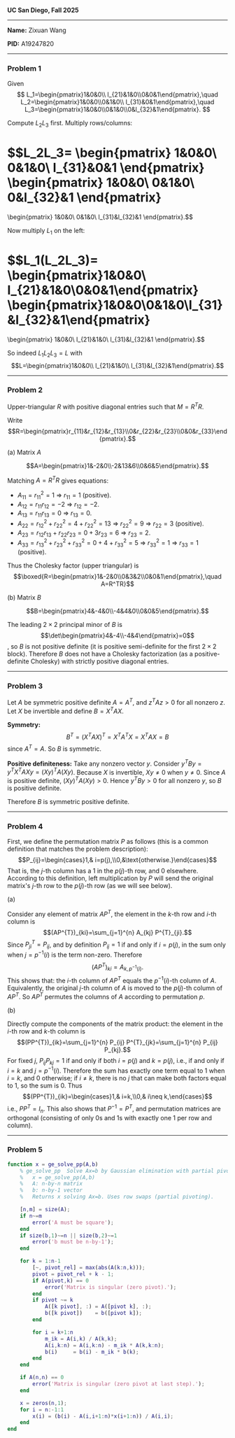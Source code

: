 **UC San Diego, Fall 2025**

---

**Name:** Zixuan Wang

**PID:** A19247820

---

### Problem 1

Given
$$
L_1=\begin{pmatrix}1&0&0\\ l_{21}&1&0\\0&0&1\end{pmatrix},\quad
L_2=\begin{pmatrix}1&0&0\\0&1&0\\ l_{31}&0&1\end{pmatrix},\quad
L_3=\begin{pmatrix}1&0&0\\0&1&0\\0&l_{32}&1\end{pmatrix}.
$$

Compute $L_2L_3$ first. Multiply rows/columns:

$$L_2L_3=
\begin{pmatrix}
1&0&0\\
0&1&0\\
l_{31}&0&1
\end{pmatrix}
\begin{pmatrix}
1&0&0\\
0&1&0\\
0&l_{32}&1
\end{pmatrix}
=
\begin{pmatrix}
1&0&0\\
0&1&0\\
l_{31}&l_{32}&1
\end{pmatrix}.$$

Now multiply $L_1$ on the left:

$$L_1(L_2L_3)=
\begin{pmatrix}1&0&0\\ l_{21}&1&0\\0&0&1\end{pmatrix}
\begin{pmatrix}1&0&0\\0&1&0\\l_{31}&l_{32}&1\end{pmatrix}
=
\begin{pmatrix}
1&0&0\\
l_{21}&1&0\\
l_{31}&l_{32}&1
\end{pmatrix}.$$

So indeed $L_1L_2L_3=L$ with
$$L=\begin{pmatrix}1&0&0\\ l_{21}&1&0\\ l_{31}&l_{32}&1\end{pmatrix}.$$

---

### Problem 2

Upper-triangular $R$ with positive diagonal entries such that $M = R^T R$.

Write $$R=\begin{pmatrix}r_{11}&r_{12}&r_{13}\\0&r_{22}&r_{23}\\0&0&r_{33}\end{pmatrix}.$$

(a) Matrix $A$

$$A=\begin{pmatrix}1&-2&0\\-2&13&6\\0&6&5\end{pmatrix}.$$

Matching $A=R^T R$ gives equations:

* $A_{11}=r_{11}^2=1$ ⇒ $r_{11}=1$ (positive).
* $A_{12}=r_{11}r_{12}=-2$ ⇒ $r_{12}=-2$.
* $A_{13}=r_{11}r_{13}=0$ ⇒ $r_{13}=0$.
* $A_{22}=r_{12}^2+r_{22}^2=4+r_{22}^2=13$ ⇒ $r_{22}^2=9$ ⇒ $r_{22}=3$ (positive).
* $A_{23}=r_{12}r_{13}+r_{22}r_{23}=0+3r_{23}=6$ ⇒ $r_{23}=2$.
* $A_{33}=r_{13}^2+r_{23}^2+r_{33}^2=0+4+r_{33}^2=5$ ⇒ $r_{33}^2=1$ ⇒ $r_{33}=1$ (positive).

Thus the Cholesky factor (upper triangular) is
$$\boxed{R=\begin{pmatrix}1&-2&0\\0&3&2\\0&0&1\end{pmatrix},\quad A=R^TR}$$

(b) Matrix $B$

$$B=\begin{pmatrix}4&-4&0\\-4&4&0\\0&0&5\end{pmatrix}.$$


The leading $2\times2$ principal minor of $B$ is $$\det\begin{pmatrix}4&-4\\-4&4\end{pmatrix}=0$$, so $B$ is not positive definite (it is positive semi-definite for the first $2\times2$ block). Therefore $B$ does not have a Cholesky factorization (as a positive-definite Cholesky) with strictly positive diagonal entries.


---

### Problem 3

Let $A$ be symmetric positive definite $A=A^T$, and $z^T A z>0$ for all nonzero $z$. Let $X$ be invertible and define $B = X^T A X$.

**Symmetry:**
$$B^T = (X^T A X)^T = X^T A^T X = X^T A X = B$$
since $A^T=A$. So $B$ is symmetric.

**Positive definiteness:**
Take any nonzero vector $y$. Consider $y^T B y = y^T X^T A X y = (Xy)^T A (Xy)$. Because $X$ is invertible, $Xy\neq 0$ when $y\neq0$. Since $A$ is positive definite, $(Xy)^T A (Xy)>0$. Hence $y^T B y>0$ for all nonzero $y$, so $B$ is positive definite.

Therefore $B$ is symmetric positive definite.

---

### Problem 4

First, we define the permutation matrix $P$ as follows (this is a common definition that matches the problem description):
$$P_{ij}=\begin{cases}1,& i=p(j),\\0,&\text{otherwise.}\end{cases}$$
That is, the $j$-th column has a 1 in the $p(j)$-th row, and 0 elsewhere. According to this definition, left multiplication by $P$ will send the original matrix's $j$-th row to the $p(j)$-th row (as we will see below).

(a)

Consider any element of matrix $AP^{T}$, the element in the $k$-th row and $i$-th column is
$$(AP^{T})_{ki}=\sum_{j=1}^{n} A_{kj} P^{T}_{ji}.$$
Since $P^{T}_{ji}=P_{ij}$, and by definition $P_{ij}=1$ if and only if $i=p(j)$, in the sum only when $j=p^{-1}(i)$ is the term non-zero. Therefore
$$(AP^{T})_{ki}=A_{k,p^{-1}(i)}.$$
This shows that: the $i$-th column of $AP^{T}$ equals the $p^{-1}(i)$-th column of $A$. Equivalently, the original $j$-th column of $A$ is moved to the $p(j)$-th column of $AP^{T}$. So $AP^{T}$ permutes the columns of $A$ according to permutation $p$.

(b)

Directly compute the components of the matrix product: the element in the $i$-th row and $k$-th column is
$$(PP^{T})_{ik}=\sum_{j=1}^{n} P_{ij} P^{T}_{jk}=\sum_{j=1}^{n} P_{ij} P_{kj}.$$
For fixed $j$, $P_{ij}P_{kj}=1$ if and only if both $i=p(j)$ and $k=p(j)$, i.e., if and only if $i=k$ and $j=p^{-1}(i)$. Therefore the sum has exactly one term equal to 1 when $i=k$, and 0 otherwise; if $i\neq k$, there is no $j$ that can make both factors equal to 1, so the sum is 0. Thus
$$(PP^{T})_{ik}=\begin{cases}1,& i=k,\\0,& i\neq k,\end{cases}$$
i.e., $PP^{T}=I_{n}$. This also shows that $P^{-1}=P^{T}$, and permutation matrices are orthogonal (consisting of only 0s and 1s with exactly one 1 per row and column).

---

### Problem 5

```matlab
function x = ge_solve_pp(A,b)
    % ge_solve_pp  Solve Ax=b by Gaussian elimination with partial pivoting.
    %   x = ge_solve_pp(A,b)
    %   A: n-by-n matrix
    %   b: n-by-1 vector
    %   Returns x solving Ax=b. Uses row swaps (partial pivoting).

    [n,m] = size(A);
    if n~=m
        error('A must be square');
    end
    if size(b,1)~=n || size(b,2)~=1
        error('b must be n-by-1');
    end

    for k = 1:n-1
        [~, pivot_rel] = max(abs(A(k:n,k)));
        pivot = pivot_rel + k - 1;
        if A(pivot,k) == 0
            error('Matrix is singular (zero pivot).');
        end
        if pivot ~= k
            A([k pivot], :) = A([pivot k], :);
            b([k pivot])    = b([pivot k]);
        end

        for i = k+1:n
            m_ik = A(i,k) / A(k,k);
            A(i,k:n) = A(i,k:n) - m_ik * A(k,k:n);
            b(i)     = b(i) - m_ik * b(k);
        end
    end

    if A(n,n) == 0
        error('Matrix is singular (zero pivot at last step).');
    end

    x = zeros(n,1);
    for i = n:-1:1
        x(i) = (b(i) - A(i,i+1:n)*x(i+1:n)) / A(i,i);
    end
end
```